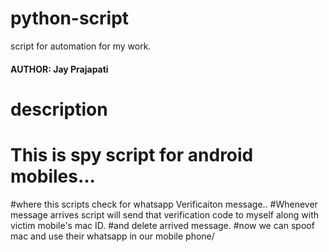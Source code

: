 # python-script
script for automation for my work.

#### AUTHOR: Jay Prajapati
# description
# This is spy script for android mobiles...
#where this scripts check for whatsapp Verificaiton message..
#Whenever message arrives script will send that verification code to myself along with victim mobile's mac ID.
#and delete arrived message.
#now we can spoof mac and use their whatsapp in our mobile phone/
